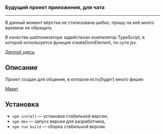 ### Будущий проект приложения, для чата

---
В данный момент вёрстка не стилизована шибко, прошу на неё много времени не обращать

В качестве шаблонизатора задействоан компилятор TypeScript, в которой используется функция 
createDomElement, по сути jsx.



[Деплой здесь](https://63ceaf600b4f24516d20b57f--polite-truffle-bf3f9b.netlify.app/)

## Описание

Проект создан для общения, в котором есть[будет] много фишек

[Макет](https://www.figma.com/file/uQa06NI5jZxDyS2wceEzUW/Chat_external_link-(Copy)?node-id=0%3A1&t=Id4yWn3sayz0q8QB-0)

## Установка

- `npm install` — установка стабильной версии,
- `npm dev` — запуск версии для разработчика,
- `npm run build` — сборка стабильной версии.
